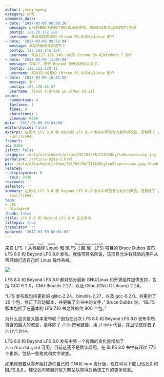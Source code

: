 ```yaml
---
author: jasminepeng
category: 新闻
comments_data:
- date: '2017-03-09 09:50:26'
  message: LFS的最新手册搞个PDF版滴很爽哦。谢谢社区能实现我的这个愿望
  postip: 111.20.112.126
  username: 来自陕西西安的 Chrome 56.0|GNU/Linux 用户
- date: '2017-03-09 09:52:04'
  message: 本站的翻译会跟进不？
  postip: 117.182.146.150
  username: 来自117.182.146.150的 Chrome 56.0|Windows 7 用户
- date: '2017-03-09 11:07:04'
  message: 惊呆了，原来 Beyond 也做系統这么久了。
  postip: 118.122.120.11
  username: 来自四川成都的 Chrome 56.0|GNU/Linux 用户
- date: '2017-03-09 16:33:55'
  message: 会！
  postip: 123.120.86.57
  username: linux [Chrome 56.0|Mac 10.11]
count:
  commentnum: 4
  favtimes: 1
  likes: 0
  sharetimes: 1
  viewnum: 6388
date: '2017-03-09 08:01:00'
editorchoice: false
excerpt: 在此次 LFS 8.0 和 Beyond LFS 8.0 发布中所包含的最大的改变，是移除了 /lib 符号链接，用 /lib64 代替，并且彻底除去了
  /usr/lib64。
fromurl: ''
id: 8280
islctt: false
largepic: /data/attachment/album/201703/08/211638eylsu8xzpccuuuuy.jpg
permalink: /article-8280-1.html
pic: /data/attachment/album/201703/08/211638eylsu8xzpccuuuuy.jpg.thumb.jpg
related:
- displayorder: 0
  raid: 8438
reviewer: ''
selector: ''
summary: 在此次 LFS 8.0 和 Beyond LFS 8.0 发布中所包含的最大的改变，是移除了 /lib 符号链接，用 /lib64 代替，并且彻底除去了
  /usr/lib64。
tags:
- LFC
- BlackArch
thumb: false
title: LFS 8.0 和 Beyond LFS 8.0 正式发布
titlepic: true
translator: ''
updated: '2017-03-09 08:01:00'
---
```


来自 LFS（<ruby> 从零编译 Linux <rt>  Linux From Scratch </rt></ruby>) 和 BLFS<ruby> (超越 LFS <rt>  Beyond Linux From Scratch </rt></ruby> ) 项目的 Bruce Dubbs [宣布](http://lists.linuxfromscratch.org/pipermail/lfs-support/2017-February/050857.html) LFS 8.0 和 Beyond LFS 8.0 发布。就像项目名所说，该项目允许有经验的用户从零开始打造自己的 Linux 操作系统。


![](/data/attachment/album/201703/08/211638eylsu8xzpccuuuuy.jpg)


LFS 8.0 和 Beyond LFS 8.0 都对部分最新 GNU/Linux 和开源组件提供支持，包括 GCC 6.2.0，GNU Binutils 2.27，以及 Glibc (GNU C Library) 2.24。


“LFS 发布版包括更新的 glibc-2.24、binutils-2.27，以及 gcc-6.2.0。共更新了 29 个包，修正了启动脚本，并更新了全书中的文字，” Bruce Dubbs 说。“BLFS 版本包括了在基本的 LFS 7.10 书之外的约 800 个包。”


为什么这次是大版本发布呢？因为在此次 LFS 8.0 和 Beyond LFS 8.0 发布中所包含的最大的改变，是移除了 `/lib` 符号链接，用 `/lib64` 代替，并且彻底除去了 `/usr/lib64`。


LFS 8.0 和 Beyond LFS 8.0 发布中另一个有趣的变化是增加了 `/usr/bin/ld.gold` 可用，目前这还不是默认启用。在 BLFS 8.0 书中有超过 775 个更新，包括一些格式和文字改变。


如果你想要从零开始打造你自己的 GNU/Linux 发行版，现在可以下载 [LFS 8.0](http://linux.softpedia.com/get/System/Installer-Setup/Linux-From-Scratch-1550.shtml) 和 [BLFS 8.0](http://linux.softpedia.com/get/Documentation/Beyond-Linux-From-Scratch-23359.shtml) 。建议访问项目的官方网站以获得启动该工作的更多信息。